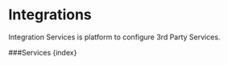 <!-- add-breadcrumbs -->
# Integrations


Integration Services is platform to configure 3rd Party Services.

###Services
{index}